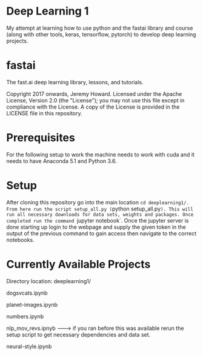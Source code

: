 # Deep Learning 1

My attempt at learning how to use python and the fastai library and course (along with other tools, keras, tensorflow, pytorch) to develop deep learning projects.


# fastai

The fast.ai deep learning library, lessons, and tutorials.

Copyright 2017 onwards, Jeremy Howard. Licensed under the Apache License, Version 2.0 (the "License"); you may not use this file except in compliance with the License. A copy of the License is provided in the LICENSE file in this repository.


# Prerequisites

For the following setup to work the machine needs to work with cuda and it needs to have Anaconda 5.1 and Python 3.6.


# Setup

After cloning this repository go into the main location `cd deeplearning1/. From here run the script setup_all.py (`python setup_all.py`). This will run all necessary downloads for data sets, weights and packages. Once completed run the command `jupyter notebook`. Once the jupyter server is done starting up login to the webpage and supply the given token in the output of the previous command to gain access then navigate to the correct notebooks.


# Currently Available Projects

Directory location: deeplearning1/



dogsvcats.ipynb 


planet-images.ipynb


numbers.ipynb


nlp_mov_revs.ipnyb ---> if you ran before this was available rerun the setup script to get necessary dependencies and data set.


neural-style.ipynb
